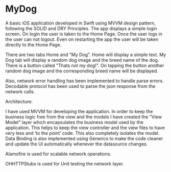 # MyDog

A basic iOS application developed in Swift using MVVM design pattern, following the SOLID and DRY Principles. The app displays a simple login screen. On login the user is taken to the Home Page. Once the user logs in the user can not logout. Even on restarting the app the user will be taken directly to the Home Page. 

There are two tabs Home and "My Dog". Home will display a simple text. My Dog tab will display a random dog image and the breed name of the dog. There is a button called "Thats not my dog!". On tapping the button another random dog image and the corresponding breed name will be displayed.

Also, network error handling has been implemented to handle parse errors. Decodable protocol has been used to parse the json response from the network calls.

Architecture:

I have used MVVM for developing the application. In order to keep the business logic free from the view and the models I have created the “View Model” layer which encapsulates the business model used by the application. This helps to keep the view controller and the view files to have very less and ‘to the point’ code. This also completely isolates the model. Data Binding is also implemented using Generics to make the code cleaner and update the UI automatically whenever the datasource changes.

Alamofire is used for scalable network operations.

OHHTTPStubs is used for Unit testing the network layer.
